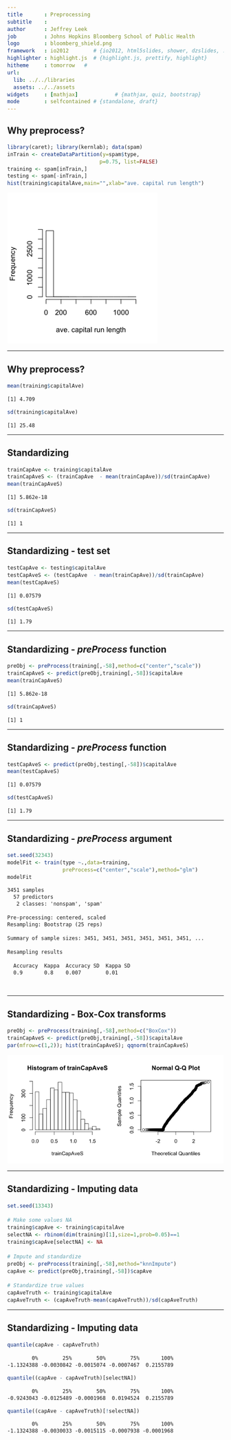 ```yaml
---
title       : Preprocessing
subtitle    : 
author      : Jeffrey Leek
job         : Johns Hopkins Bloomberg School of Public Health
logo        : bloomberg_shield.png
framework   : io2012        # {io2012, html5slides, shower, dzslides, ...}
highlighter : highlight.js  # {highlight.js, prettify, highlight}
hitheme     : tomorrow   # 
url:
  lib: ../../libraries
  assets: ../../assets
widgets     : [mathjax]            # {mathjax, quiz, bootstrap}
mode        : selfcontained # {standalone, draft}
---
```







## Why preprocess?


```r
library(caret); library(kernlab); data(spam)
inTrain <- createDataPartition(y=spam$type,
                              p=0.75, list=FALSE)
training <- spam[inTrain,]
testing <- spam[-inTrain,]
hist(training$capitalAve,main="",xlab="ave. capital run length")
```

<div class="rimage center"><img src="fig/loadPackage.png" title="plot of chunk loadPackage" alt="plot of chunk loadPackage" class="plot" /></div>


---

## Why preprocess?


```r
mean(training$capitalAve)
```

```
[1] 4.709
```

```r
sd(training$capitalAve)
```

```
[1] 25.48
```


---

## Standardizing


```r
trainCapAve <- training$capitalAve
trainCapAveS <- (trainCapAve  - mean(trainCapAve))/sd(trainCapAve) 
mean(trainCapAveS)
```

```
[1] 5.862e-18
```

```r
sd(trainCapAveS)
```

```
[1] 1
```


---

## Standardizing - test set


```r
testCapAve <- testing$capitalAve
testCapAveS <- (testCapAve  - mean(trainCapAve))/sd(trainCapAve) 
mean(testCapAveS)
```

```
[1] 0.07579
```

```r
sd(testCapAveS)
```

```
[1] 1.79
```



---

## Standardizing - _preProcess_ function


```r
preObj <- preProcess(training[,-58],method=c("center","scale"))
trainCapAveS <- predict(preObj,training[,-58])$capitalAve
mean(trainCapAveS)
```

```
[1] 5.862e-18
```

```r
sd(trainCapAveS)
```

```
[1] 1
```



---

## Standardizing - _preProcess_ function


```r
testCapAveS <- predict(preObj,testing[,-58])$capitalAve
mean(testCapAveS)
```

```
[1] 0.07579
```

```r
sd(testCapAveS)
```

```
[1] 1.79
```


---

## Standardizing - _preProcess_ argument


```r
set.seed(32343)
modelFit <- train(type ~.,data=training,
                  preProcess=c("center","scale"),method="glm")
modelFit
```

```
3451 samples
  57 predictors
   2 classes: 'nonspam', 'spam' 

Pre-processing: centered, scaled 
Resampling: Bootstrap (25 reps) 

Summary of sample sizes: 3451, 3451, 3451, 3451, 3451, 3451, ... 

Resampling results

  Accuracy  Kappa  Accuracy SD  Kappa SD
  0.9       0.8    0.007        0.01    

 
```



---

## Standardizing - Box-Cox transforms


```r
preObj <- preProcess(training[,-58],method=c("BoxCox"))
trainCapAveS <- predict(preObj,training[,-58])$capitalAve
par(mfrow=c(1,2)); hist(trainCapAveS); qqnorm(trainCapAveS)
```

<div class="rimage center"><img src="fig/unnamed-chunk-5.png" title="plot of chunk unnamed-chunk-5" alt="plot of chunk unnamed-chunk-5" class="plot" /></div>



---

## Standardizing - Imputing data


```r
set.seed(13343)

# Make some values NA
training$capAve <- training$capitalAve
selectNA <- rbinom(dim(training)[1],size=1,prob=0.05)==1
training$capAve[selectNA] <- NA

# Impute and standardize
preObj <- preProcess(training[,-58],method="knnImpute")
capAve <- predict(preObj,training[,-58])$capAve

# Standardize true values
capAveTruth <- training$capitalAve
capAveTruth <- (capAveTruth-mean(capAveTruth))/sd(capAveTruth)
```



---

## Standardizing - Imputing data


```r
quantile(capAve - capAveTruth)
```

```
        0%        25%        50%        75%       100% 
-1.1324388 -0.0030842 -0.0015074 -0.0007467  0.2155789 
```

```r
quantile((capAve - capAveTruth)[selectNA])
```

```
        0%        25%        50%        75%       100% 
-0.9243043 -0.0125489 -0.0001968  0.0194524  0.2155789 
```

```r
quantile((capAve - capAveTruth)[!selectNA])
```

```
        0%        25%        50%        75%       100% 
-1.1324388 -0.0030033 -0.0015115 -0.0007938 -0.0001968 
```

